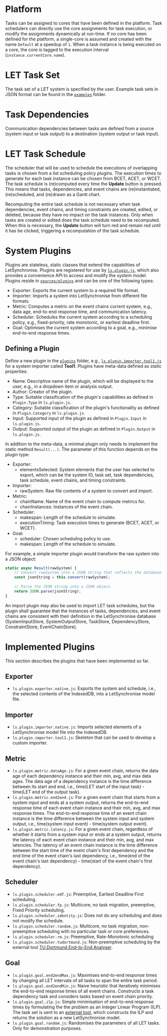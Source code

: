 # Platform
Tasks can be assigned to cores that have been defined in the platform. Task schedulers
can directly use the core assignments for task execution, or modify the assignments
dynamically at run-time. If no core has been defined for the platform, a single-core is 
assumed and created with the name `Default` at a speedup of `1`. When a task instance 
is being executed on a core, the core is tagged to the execution interval (`instance.currentCore.name`).


# LET Task Set
The task set of a LET system is specified by the user.
Example task sets in JSON format can be found in the [`examples`](../examples) folder.


# Task Dependencies
Communication dependencies between tasks are defined from a source (system input or task output)
to a destination (system output or task input).


# LET Task Schedule
The scheduler that will be used to schedule the executions of overlapping tasks is chosen from a list scheduling policy plugins.
The execution times to generate for each task instance can be chosen from BCET, ACET, or WCET.
The task schedule is (re)computed every time the **Update** button is pressed. 
This means that tasks, dependencies, and event chains are (re)instantiated, (re)scheduled, and (re)drawn as a Gantt chart. 

Recomputing the entire task schedule is not necessary when task dependencies, event chains, and timing constraints are created, edited, or deleted,
because they have no impact on the task instances. 
Only when tasks are created or edited does the task schedule need to be recomputed.
When this is necessary, the **Update** button will turn red and remain red until it has be clicked, triggering a recomputation of the task schedule.


# System Plugins
Plugins are stateless, static classes that extend the capabilities of LetSynchronise.
Plugins are registered for use by [`ls.plugin.js`](../sources/plugins/ls.plugin.js), 
which also provides a convenience API to access and modify the system model.
Plugins reside in [`sources/plugins`](../sources/plugins) and can be one of the following types:
* Exporter: Exports the current system to a required file format.
* Importer: Imports a system into LetSynchronise from different file formats.
* Metric: Computes a metric on the event chains current system, e.g., data age, end-to-end response time, and communication latency. 
* Scheduler: Schedules the current system according to a scheduling policy, e.g., fixed-priority, rate monotonic, or earliest deadline first.
* Goal: Optimises the current system according to a goal, e.g., minimise end-to-end response times.

## Defining a Plugin
Define a new plugin in the [`plugins`](../sources/plugins) folder, e.g., 
[`ls.plugin.importer.tool1.js`](../sources/plugins/ls.plugin.importer.tool1.js) 
for a system importer called **Tool1**. Plugins have meta-data defined as static properties:
* Name: Descriptive name of the plugin, which will be displayed to the user, e.g., in a dropdown item or analysis output.
* Author: Creator of the plugin.
* Type: Suitable classification of the plugin's capabilities as defined in `Plugin.Type` in `ls.plugin.js`.
* Category: Suitable classification of the plugin's functionality as defined in `Plugin.Category` in `ls.plugin.js`.
* Input: Supported input of the plugin as defined in `Plugin.Input` in `ls.plugin.js`.
* Output: Supported output of the plugin as defined in `Plugin.Output` in `ls.plugin.js`.

In addition to the meta-data, a minimal plugin only needs to implement the static method `Result(...)`.
The parameter of this function depends on the plugin type:
* Exporter: 
  * elementsSelected: System elements that the user has selected to export, which can be the system IO, task set, task dependencies, task schedule, event chains, and timing constraints.
* Importer: 
  * rawSystem: Raw file contents of a system to convert and import.
* Metric: 
  * chainName: Name of the event chain to compute metrics for. 
  * chainInstances: Instances of the event chain.
* Scheduler: 
  * makespan: Length of the schedule to simulate.
  * executionTiming: Task execution times to generate (BCET, ACET, or WCET).
* Goal: 
  * scheduler: Chosen scheduling policy to use.
  * makespan: Length of the schedule to simulate.

For example, a simple importer plugin would transform the raw system into a JSON object:
```javascript
static async Result(rawSystem) {
    // Convert rawSystem into a JSON string that reflects the database structure of LetSynchronise.
    const jsonString = this.convert(rawSystem);
    
    // Parse the JSON string into a JSON object.
    return JSON.parse(jsonString);
}
```

An import plugin may also be used to import LET task schedules, but the plugin shall guarantee 
that the instances of tasks, dependencies, and event chains are consistent with their definition in 
the LetSynchronise database (SystemInputStore, SystemOutputStore, TaskStore, DependencyStore, 
ConstraintStore, EventChainStore).


# Implemented Plugins
This section describes the plugins that have been implemented so far.

## Exporter
* `ls.plugin.exporter.native.js`: Exports the system and schedule, i.e., the selected contents 
  of the IndexedDB, into a LetSynchronise model file.

## Importer
* `ls.plugin.importer.native.js`: Imports selected elements of a LetSynchronise model file 
  into the IndexedDB.
* `ls.plugin.importer.tool1.js`: Skeleton that can be used to develop a custom importer.

## Metric
* `ls.plugin.metric.dataAge.js`: For a given event chain, returns the data age of each 
  dependency instance and their min, avg, and max data ages. The data age of a dependency instance
  is the time difference between its start and end, i.e., time(LET start of the input task) - 
  time(LET end of the output task). 
* `ls.plugin.metric.end2end.js`: For a given event chain that starts from a system input and 
  ends at a system output, returns the end-to-end response time of each event chain instance 
  and their min, avg, and max response times. The end-to-end response time of an event chain instance
  is the time difference between the system input and system output, i.e., 
  time(system input event) - time(system output event).
* `ls.plugin.metric.latency.js`: For a given event chain, regardless of whether it starts 
  from a system input or ends at a system output, returns the latency of each event chain instance
  and their min, avg, and max latencies. The latency of an event chain instance is the 
  time difference between the start time of the event chain's first dependency and the end time of the 
  event chain's last dependency, i.e., 
  time(end of the event chain's last dependency) - time(start of the event chain's first dependency).

## Scheduler
* `ls.plugin.scheduler.edf.js`: Preemptive, Earliest Deadline First scheduling.
* `ls.plugin.scheduler.fp.js`: Multicore, no task migration, preemptive, Fixed Priority scheduling.
* `ls.plugin.scheduler.identity.js`: Does not do any scheduling and does not modify the schedule.
* `ls.plugin.scheduler.random.js`: Multicore, no task migration, non-preemptive scheduling with no particular task or core preferences.
* `ls.plugin.scheduler.rm.js`: Preemptive, Rate-Monotonic scheduling
* `ls.plugin.scheduler.tudortmund.js`: Non-preemptive scheduling by the external tool
  [TU Dortmund End-to-End Analyser](https://github.com/mkuo005/end-to-end).

## Goal
* `ls.plugin.goal.end2endMax.js`: Maximises end-to-end response times by changing 
  all LET intervals of all tasks to span the entire task period.
* `ls.plugin.goal.end2endMin.js`: Naive heuristic that iteratively minimises the 
  end-to-end response times of all event chains. Constructs a task dependency task
  and considers tasks based on event chain priority.
* `ls.plugin.goal.ilp.js`: Simple minimisation of end-to-end response times by 
  formulating the the problem as an Integer Linear Program (ILP). The task set is 
  sent to an [external tool](https://github.com/mkuo005/LET-LP-Scheduler), which 
  constructs the ILP and returns the solution as a new LetSynchronise model.
* `ls.plugin.goal.random.js`: Randomises the parameters of all LET tasks. 
  Only for demonstration purposes.

